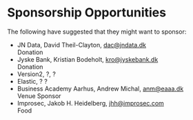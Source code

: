  Sponsorship Opportunities 
===========================

The following have suggested that they might want to sponsor:  

* JN Data, David Theil-Clayton, dac@jndata.dk  
  Donation   
* Jyske Bank, Kristian Bodeholt, kro@jyskebank.dk  
  Donation
* Version2, ?, ?
* Elastic, ? ?
* Business Academy Aarhus, Andrew Michal, anm@eaaa.dk   
  Venue Sponsor
* Improsec, Jakob H. Heidelberg, jhh@improsec.com   
  Food
